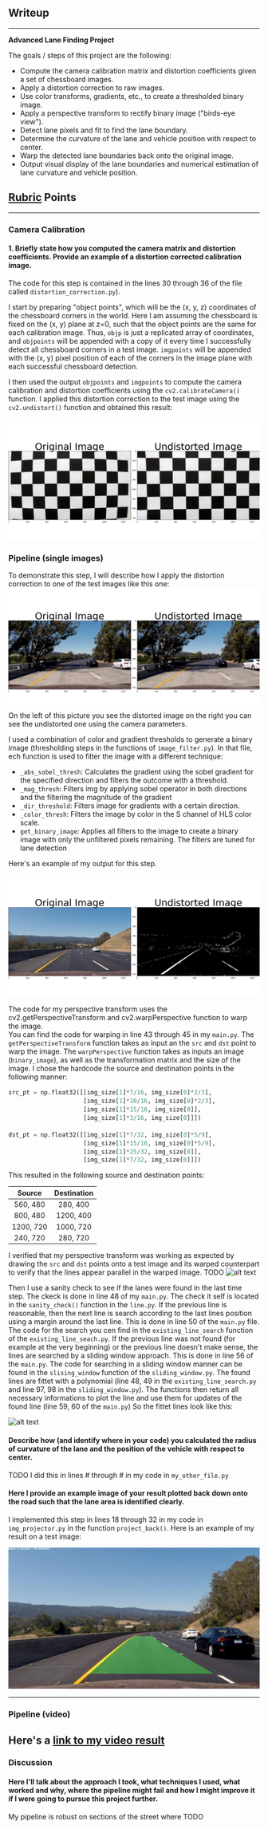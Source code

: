 ## Writeup
---

**Advanced Lane Finding Project**

The goals / steps of this project are the following:

* Compute the camera calibration matrix and distortion coefficients given a set of chessboard images.
* Apply a distortion correction to raw images.
* Use color transforms, gradients, etc., to create a thresholded binary image.
* Apply a perspective transform to rectify binary image ("birds-eye view").
* Detect lane pixels and fit to find the lane boundary.
* Determine the curvature of the lane and vehicle position with respect to center.
* Warp the detected lane boundaries back onto the original image.
* Output visual display of the lane boundaries and numerical estimation of lane curvature and vehicle position.

[//]: # (Image References)

[image1]: ./output_images/camera_cali.png "Undistorted"
[image2]: ./output_images/test_undistort.png "Road Transformed"
[image3]: ./output_images/binary.png "Binary Example"
[image4]: ./examples/warped_straight_lines.jpg "Warp Example"
[image5]: ./output_images/line_fit.jpg "Fit Visual"
[image6]: ./output_images/back_projected.jpg "Output"
[video1]: ./project_video.mp4 "Video"

## [Rubric](https://review.udacity.com/#!/rubrics/571/view) Points
---

### Camera Calibration

#### 1. Briefly state how you computed the camera matrix and distortion coefficients. Provide an example of a distortion corrected calibration image.

The code for this step is contained in the lines 30 through 36 of the file called `distortion_correction.py`).  

I start by preparing "object points", which will be the (x, y, z) coordinates of the chessboard corners in the world. Here I am assuming the chessboard is fixed on the (x, y) plane at z=0, such that the object points are the same for each calibration image.  Thus, `objp` is just a replicated array of coordinates, and `objpoints` will be appended with a copy of it every time I successfully detect all chessboard corners in a test image.  `imgpoints` will be appended with the (x, y) pixel position of each of the corners in the image plane with each successful chessboard detection.  

I then used the output `objpoints` and `imgpoints` to compute the camera calibration and distortion coefficients using the `cv2.calibrateCamera()` function.  I applied this distortion correction to the test image using the `cv2.undistort()` function and obtained this result: 

![alt text][image1]

### Pipeline (single images)

To demonstrate this step, I will describe how I apply the distortion correction to one of the test images like this one:
![alt text][image2]
On the left of this picture you see the distorted image on the right you can see the undistorted one using the camera parameters.

I used a combination of color and gradient thresholds to generate a binary image (thresholding steps in the functions of `image_filter.py`).
In that file, ech function is used to filter the image with a different technique:
* `_abs_sobel_thresh`: Calculates the gradient using the sobel gradient for the specified direction and filters the outcome
     with a threshold.
* `_mag_thresh`: Filters img by applying sobel operator in both directions and the filtering the magnitude of the gradient
* `_dir_threshold`: Filters image for gradients with a certain direction.
* `_color_thresh`: Filters the image by color in the S channel of HLS color scale.
* `get_binary_image`: Applies all filters to the image to create a binary image with only the unfiltered pixels remaining.
    The filters are tuned for lane detection
    
Here's an example of my output for this step.

![alt text][image3]

The code for my perspective transform uses the cv2.getPerspectiveTransform and cv2.warpPerspective function to warp the image.  
You can find the code for warping in line 43 through 45 in my `main.py`. The `getPerspectiveTransform` function takes
as input an the `src` and `dst` point to warp the image.
The `warpPerspective` function takes as inputs an image (`binary_image`),
as well as the transformation matrix and the size of the image.  I chose the hardcode the source and destination points in the following manner:

```python
src_pt = np.float32([[img_size[1]*7/16, img_size[0]*2/3],
                     [img_size[1]*10/16, img_size[0]*2/3],
                     [img_size[1]*15/16, img_size[0]],
                     [img_size[1]*3/16, img_size[0]]])

dst_pt = np.float32([[img_size[1]*7/32, img_size[0]*5/9],
                     [img_size[1]*15/16, img_size[0]*5/9],
                     [img_size[1]*25/32, img_size[0]],
                     [img_size[1]*7/32, img_size[0]]])
```

This resulted in the following source and destination points:

| Source        | Destination   | 
|:-------------:|:-------------:| 
| 560, 480      | 280, 400        | 
| 800, 480      | 1200, 400      |
| 1200, 720     | 1000, 720      |
| 240, 720      | 280, 720        |

I verified that my perspective transform was working as expected by drawing the `src` and `dst` points onto a 
test image and its warped counterpart to verify that the lines appear parallel in the warped image.
TODO
![alt text][image4]

Then I use a sanity check to see if the lanes were found in the last time step. The ckeck is done in line
48 of my `main.py`. The check it self is located in the `sanity_check()` function in the `line.py`. If the previous 
line is reasonable, then the next line is search according to the last lines position using a margin around the
last line. This is done in line 50 of the `main.py` file. The code for the search you cen find in the 
`existing_line_search` function of the `existing_line_seach.py`. If the previous line was not found (for example
at the very beginning) or the previous line doesn't make sense, the lines are searched by a sliding window approach.
This is done in line 56 of the `main.py`. The code for searching in a sliding window manner can be found in the 
`slising_window` function of the `sliding_window.py`.
The found lines are fittet with a polynomial (line 48, 49 in the `existing_line_search.py` and line 97, 98 in the 
`sliding_window.py`). The functions then
return all necessary informations to plot the line and use them for updates of the found line (line 59, 60 of the 
`main.py`)
So the fittet lines look like this:

![alt text][image5]

#### Describe how (and identify where in your code) you calculated the radius of curvature of the lane and the position of the vehicle with respect to center.
TODO
I did this in lines # through # in my code in `my_other_file.py`

#### Here I provide an example image of your result plotted back down onto the road such that the lane area is identified clearly.

I implemented this step in lines 18 through 32 in my code in `img_projector.py` in the function `project_back()`.  Here is an example of my result on a test image:

![alt text][image6]

---
### Pipeline (video)

Here's a [link to my video result](./output_images/final_output.mp4)
---

### Discussion

#### Here I'll talk about the approach I took, what techniques I used, what worked and why, where the pipeline might fail and how I might improve it if I were going to pursue this project further.

My pipeline is robust on sections of the street where 
TODO
